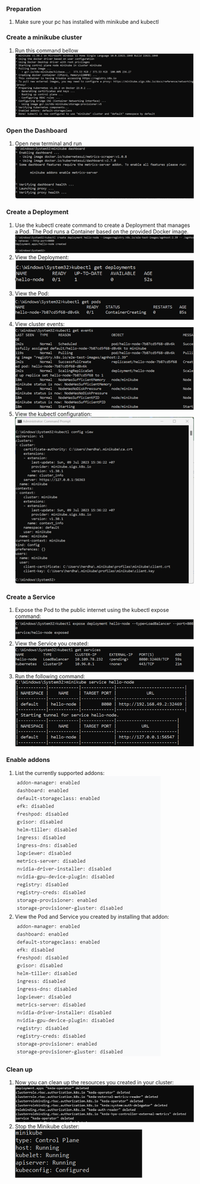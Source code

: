 ### Preparation
1. Make sure your pc has installed with minikube and kubectl

### Create a minikube cluster
1. Run this command bellow <br>
![01](image/img1.png)

### Open the Dashboard
1. Open new terminal and run <br>
![02](image/img2.png)

### Create a Deployment
1. Use the kubectl create command to create a Deployment that manages a Pod. The Pod runs a Container based on the provided Docker image. <br>
![03](image/img3.png)
2. View the Deployment: <br>
![04](image/img4.png)
3. View the Pod: <br>
![05](image/img5.png)
4. View cluster events:<br>
![06](image/img6.png)
5. View the kubectl configuration:<br>
![07](image/img7.png)

### Create a Service
1. Expose the Pod to the public internet using the kubectl expose command: <br>
![08](image/img8.png)
2. View the Service you created: <br>
![09](image/img9.png)
3. Run the following command: <br>
![10](image/img10.png)

### Enable addons
1. List the currently supported addons: <br>
![11](image/img11.png)
2. View the Pod and Service you created by installing that addon: <br>
![12](image/img12.png)

### Clean up
1. Now you can clean up the resources you created in your cluster: <br>
![13](image/img13.png)
2. Stop the Minikube cluster: <br>
![14](image/img14.png)